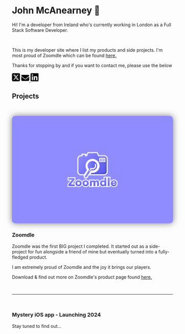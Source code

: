 # John McAnearney 👋

Hi! I'm a developer from Ireland who's currently working in London as a Full Stack Software Developer.

<div style="page-break-before:always">&nbsp;</div>
<p></p>

This is my developer site where I list my products and side projects. I'm most proud of Zoomdle which can be found [here.](https://johnmcanearney.github.io/zoomdle-pages/)

<div style="page-break-after: always;"></div>

Thanks for stopping by and if you want to contact me, please use the below 

[<img src="square-x-twitter.png" width="5%" style="border-radius: 5px; box-shadow: 0px 0px 20px rgba(255, 255, 255, 0.5); background-color: #FFFFFF;">](https://www.google.com/)
<a href="mailto:johnmcanearney1@gmail.com">
    <img src="envelope-solid.png" width="5%" style="border-radius: 5px; box-shadow: 0px 0px 20px rgba(255, 255, 255, 0.5); background-color: #FFFFFF;" alt="Email me">
</a>
[<img src="linkedin.png" width="5%" style="border-radius: 5px; box-shadow: 0px 0px 20px rgba(255, 255, 255, 0.5); background-color: #FFFFFF;">](https://www.linkedin.com/in/john-mcanearney/)

<div style="page-break-after: always;"></div>



## Projects


<div style="page-break-before:always">&nbsp;</div>
<p></p>

<img src="zoomdleCover.jpg" alt="Zoomdle Cover Photo" style="border-radius: 10px; box-shadow: 0px 0px 20px rgba(0, 0, 0, 0.5);">


### Zoomdle

Zoomdle was the first BIG project I completed. It started out as a side-project for fun alongside a friend of mine but eventually turned into a fully-fledged product. 

I am extremely proud of Zoomdle and the joy it brings our players.

Download & find out more on Zoomdle's product page found [here.](https://johnmcanearney.github.io/zoomdle-pages/)

<div style="page-break-before:always">&nbsp;</div>
<p></p>

---

<div style="page-break-before:always">&nbsp;</div>
<p></p>

### Mystery iOS app - Launching 2024

Stay tuned to find out...
